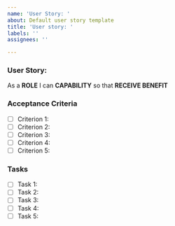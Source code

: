 ```yaml
---
name: 'User Story: '
about: Default user story template
title: 'User story: '
labels: ''
assignees: ''

---
```


### User Story:
As a **ROLE** I can **CAPABILITY** so that **RECEIVE BENEFIT**

### Acceptance Criteria
- [ ] Criterion 1:
- [ ] Criterion 2:
- [ ] Criterion 3:
- [ ] Criterion 4:
- [ ] Criterion 5:

### Tasks
- [ ] Task 1: 
- [ ] Task 2:
- [ ] Task 3:
- [ ] Task 4:
- [ ] Task 5:
